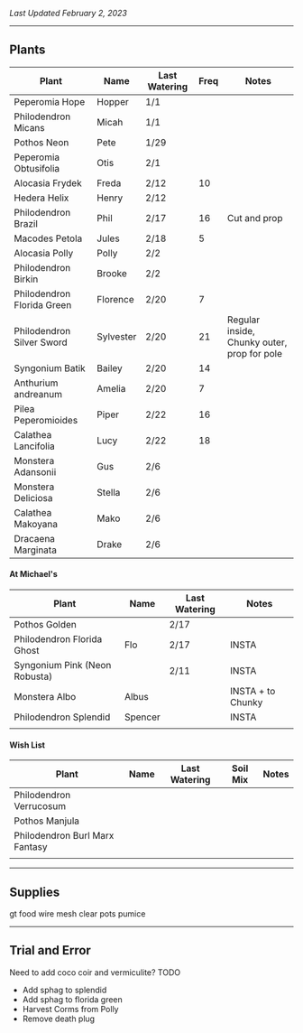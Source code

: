 *Last Updated February 2, 2023*

---

## Plants

| Plant                      | Name      | Last Watering | Freq | Notes                                       |
| -------------------------- | --------- | ------------- | ---- | ------------------------------------------- |
| Peperomia Hope             | Hopper    | 1/1           |      |                                             |
| Philodendron Micans        | Micah     | 1/1           |      |                                             |
| Pothos Neon                | Pete      | 1/29          |      |                                             |
| Peperomia Obtusifolia      | Otis      | 2/1           |      |                                             |
| Alocasia Frydek            | Freda     | 2/12          | 10   |                                             |
| Hedera Helix               | Henry     | 2/12          |      |                                             |
| Philodendron Brazil        | Phil      | 2/17          | 16   | Cut and prop                                |
| Macodes Petola             | Jules     | 2/18          | 5    |                                             |
| Alocasia Polly             | Polly     | 2/2           |      |                                             |
| Philodendron Birkin        | Brooke    | 2/2           |      |                                             |
| Philodendron Florida Green | Florence  | 2/20          | 7    |                                             |
| Philodendron Silver Sword  | Sylvester | 2/20          | 21   | Regular inside, Chunky outer, prop for pole |
| Syngonium Batik            | Bailey    | 2/20          | 14   |                                             |
| Anthurium andreanum        | Amelia    | 2/20          | 7    |                                             |
| Pilea Peperomioides        | Piper     | 2/22          | 16   |                                             |
| Calathea Lancifolia        | Lucy      | 2/22          | 18   |                                             |
| Monstera Adansonii         | Gus       | 2/6           |      |                                             |
| Monstera Deliciosa         | Stella    | 2/6           |      |                                             |
| Calathea Makoyana          | Mako      | 2/6           |      |                                             |
| Dracaena Marginata         | Drake     | 2/6           |      |                                             |


#### At Michael's

| Plant                         | Name    | Last Watering | Notes             |
| ----------------------------- | ------- | ------------- | ----------------- |
| Pothos Golden                 |         | 2/17          |                   |
| Philodendron Florida Ghost    | Flo     | 2/17          | INSTA             |
| Syngonium Pink (Neon Robusta) |         | 2/11          | INSTA             |
| Monstera Albo                 | Albus   |               | INSTA + to Chunky |
| Philodendron Splendid         | Spencer |               | INSTA             |
|                               |         |               |                   |

#### Wish List

| Plant                          | Name | Last Watering | Soil Mix | Notes |
| ------------------------------ | ---- | ------------- | -------- | ----- |
| Philodendron Verrucosum        |      |               |          |       |
| Pothos Manjula                 |      |               |          |       |
| Philodendron Burl Marx Fantasy |      |               |          |       |
|                                |      |               |          |       |



---

## Supplies

gt food
wire mesh
clear pots
pumice

---

## Trial and Error

Need to add coco coir and vermiculite?
TODO
- Add sphag to splendid
- Add sphag to florida green
- Harvest Corms from Polly
- Remove death plug

